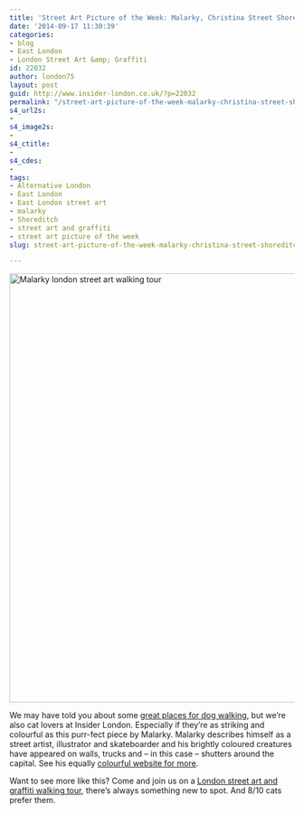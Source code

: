 ```yaml
---
title: 'Street Art Picture of the Week: Malarky, Christina Street Shoreditch'
date: '2014-09-17 11:30:39'
categories:
- blog
- East London
- London Street Art &amp; Graffiti
id: 22032
author: london75
layout: post
guid: http://www.insider-london.co.uk/?p=22032
permalink: "/street-art-picture-of-the-week-malarky-christina-street-shoreditch/"
s4_url2s:
- 
s4_image2s:
- 
s4_ctitle:
- 
s4_cdes:
- 
tags:
- Alternative London
- East London
- East London street art
- malarky
- Shoreditch
- street art and graffiti
- street art picture of the week
slug: street-art-picture-of-the-week-malarky-christina-street-shoreditch

---
```

[<img class="aligncenter wp-image-22034 size-full" src="http://www.insider-london.co.uk/wp-content/uploads/2014/09/Malarky-Christina-Street.jpg" alt="Malarky london street art walking tour" width="569" height="759" />](http://www.insider-london.co.uk/wp-content/uploads/2014/09/Malarky-Christina-Street.jpg)

We may have told you about some <a href="http://www.insider-london.co.uk/2012/09/19/walkies-great-places-walk-dog-london/" target="_blank">great places for dog walking</a>, but we&#8217;re also cat lovers at Insider London. Especially if they&#8217;re as striking and colourful as this purr-fect piece by Malarky. Malarky describes himself as a street artist, illustrator and skateboarder and his brightly coloured creatures have appeared on walls, trucks and &#8211; in this case &#8211; shutters around the capital. See his equally <a href="http://www.malarko.com/" target="_blank">colourful website for more</a>.

Want to see more like this? Come and join us on a <a href="http://www.insider-london.co.uk/london-graffiti-artists-walking-tours/" target="_blank">London street art and graffiti walking tour</a>, there&#8217;s always something new to spot. And 8/10 cats prefer them.